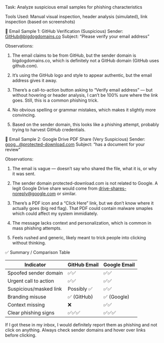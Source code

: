 Task: Analyze suspicious email samples for phishing characteristics

Tools Used: Manual visual inspection, header analysis (simulated), link inspection (based on screenshots)



📨 Email Sample 1: GitHub Verification (Suspicious)
Sender: GitHub@bigdogdomains.co
Subject: “Please verify your email address”

Observations:

1. The email claims to be from GitHub, but the sender domain is bigdogdomains.co, which is definitely not a GitHub domain (GitHub uses github.com).

2. It’s using the GitHub logo and style to appear authentic, but the email address gives it away.

3. There’s a call-to-action button asking to “Verify email address” — but without hovering or header analysis, I can’t be 100% sure where the link goes. Still, this is a common     phishing trick.

4. No obvious spelling or grammar mistakes, which makes it slightly more convincing.

5. Based on the sender domain, this looks like a phishing attempt, probably trying to harvest GitHub credentials.




📨 Email Sample 2: Google Drive PDF Share (Very Suspicious)
Sender: goog...@protected-download.com
Subject: “has a document for your review”

Observations:

1. The email is vague — doesn’t say who shared the file, what it is, or why it was sent.

2. The sender domain protected-download.com is not related to Google. A legit Google Drive share would come from drive-shares-noreply@google.com or similar.

3. There’s a PDF icon and a “Click Here” link, but we don’t know where it actually goes (big red flag). That PDF could contain malware smaples which could affect my system
   immidiately.

6. The message lacks context and personalization, which is common in mass phishing attempts.

7. Feels rushed and generic, likely meant to trick people into clicking without thinking.


✅ Summary / Comparison Table

| Indicator              | GitHub Email | Google Email |
|------------------------|--------------|---------------|
| Spoofed sender domain  | ✅✅          | ✅✅           |
| Urgent call to action  | ✅✅          | ✅✅           |
| Suspicious/masked link | Possibly ✅   | ✅✅           |
| Branding misuse        | ✅ (GitHub)   | ✅ (Google)    |
| Context missing        | ❌            | ✅✅           |
| Clear phishing signs   | ✅✅✅         | ✅✅✅          |


If I got these in my inbox, I would definitely report them as phishing and not click on anything. Always check sender domains and hover over links before clicking.


